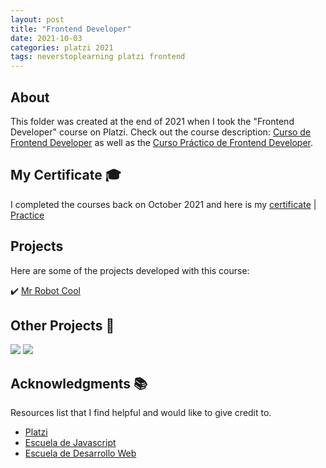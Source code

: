 ```yaml
---
layout: post
title: "Frontend Developer"
date: 2021-10-03
categories: platzi 2021
tags: neverstoplearning platzi frontend
---
```


<!-- ABOUT THE PROJECT -->

## About

This folder was created at the end of 2021 when I took the "Frontend Developer" course on Platzi. Check out the course description: [Curso de Frontend Developer](https://platzi.com/cursos/frontend-developer/) as well as the [Curso Práctico de Frontend Developer](https://platzi.com/cursos/frontend-developer-practico/).

<!-- CERTIFICATE -->

## My Certificate 🎓

I completed the courses back on October 2021 and here is my [certificate](https://platzi.com/p/1diazdev/curso/2467-course/diploma/detalle/) | [Practice](https://platzi.com/p/1diazdev/curso/2477-course/diploma/detalle/)

## Projects

Here are some of the projects developed with this course:

✔️ [Mr Robot Cool](https://jpdiaz.dev/platzi/2021/frontendDeveloper/curso-1/mr-robot.html)

## Other Projects 🚀

[![](https://img.shields.io/badge/Platzi_Repos-121f3d?style=for-the-badge&logo=Platzi&logoColor=98CA3F)](#)
[![](https://img.shields.io/badge/2021-222?style=for-the-badge)](https://github.com/JuanPabloDiaz/platzi/tree/main/2021)

## Acknowledgments 📚

Resources list that I find helpful and would like to give credit to.

- [Platzi](https://www.platzi.com/)
- [Escuela de Javascript](https://platzi.com/escuela-javascript/)
- [Escuela de Desarrollo Web](https://platzi.com/escuela/web/)
